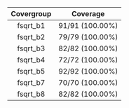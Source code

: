 
|Covergroup|Coverage|
|:--------:|:------:|
|fsqrt_b1|91/91 (100.00%)|
|fsqrt_b2|79/79 (100.00%)|
|fsqrt_b3|82/82 (100.00%)|
|fsqrt_b4|72/72 (100.00%)|
|fsqrt_b5|92/92 (100.00%)|
|fsqrt_b7|70/70 (100.00%)|
|fsqrt_b8|82/82 (100.00%)|
